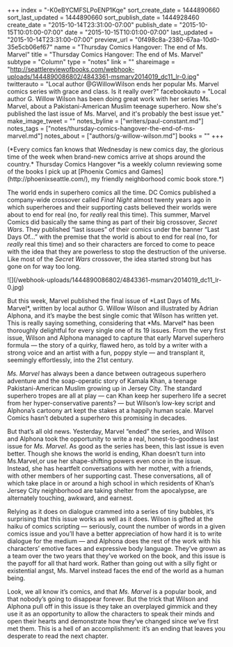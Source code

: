 +++
index = "-K0eBYCMFSLPoENP1Kqe"
sort_create_date = 1444890660
sort_last_updated = 1444890660
sort_publish_date = 1444928460
create_date = "2015-10-14T23:31:00-07:00"
publish_date = "2015-10-15T10:01:00-07:00"
date = "2015-10-15T10:01:00-07:00"
last_updated = "2015-10-14T23:31:00-07:00"
preview_url = "0f498c8a-2380-67aa-10d0-35e5cb06ef67"
name = "Thursday Comics Hangover: The end of Ms. Marvel"
title = "Thursday Comics Hangover: The end of Ms. Marvel"
subtype = "Column"
type = "notes"
link = ""
shareimage = "http://seattlereviewofbooks.com/webhook-uploads/1444890086802/4843361-msmarv2014019_dc11_lr-0.jpg"
twitterauto = "Local author @GWillowWilson ends her popular Ms. Marvel comics series with grace and class. Is it really over?"
facebookauto = "Local author G. Willow Wilson has been doing great work with her series Ms. Marvel, about a Pakistani-American Muslim teenage superhero. Now she's published the last issue of Ms. Marvel, and it's probably the best issue yet."
make_image_tweet = ""
notes_byline = ["writers/paul-constant.md"]
notes_tags = ["notes/thursday-comics-hangover-the-end-of-ms-marvel.md"]
notes_about = ["authors/g-willow-wilson.md"]
books = ""
+++
<p class="intro">(*Every comics fan knows that Wednesday is new comics day, the glorious time of the week when brand-new comics arrive at shops around the country.* Thursday Comics Hangover *is a weekly column reviewing some of the books I pick up at [Phoenix Comics and Games](http://phoenixseattle.com/), my friendly neighborhood comic book store.*)</p>

The world ends in superhero comics all the time. DC Comics published a company-wide crossover called *Final Night* almost twenty years ago in which superheroes and their supporting casts believed their worlds were about to end for real (no, for *really* real this time). This summer, Marvel Comics did basically the same thing as part of their big crossover, *Secret Wars*. They published “last issues” of their comics under the banner “Last Days Of…” with the premise that the world is about to end for real (no, for *really* real this time) and so their characters are forced to come to peace with the idea that they are powerless to stop the destruction of the universe. Like most of the *Secret Wars* crossover, the idea started strong but has gone on for way too long.

<p class="image left">![](/webhook-uploads/1444890086802/4843361-msmarv2014019_dc11_lr-0.jpg)</p>But this week, Marvel published the final issue of *Last Days of Ms. Marvel*, written by local author G. Willow Wilson and illustrated by Adrian Alphona, and it’s maybe the best single comic that Wilson has written yet. This is really saying something, considering that *Ms. Marvel* has been thoroughly delightful for every single one of its 19 issues. From the very first issue, Wilson and Alphona managed to capture that early Marvel superhero formula — the story of a quirky, flawed hero, as told by a writer with a strong voice and an artist with a fun, poppy style — and transplant it, seemingly effortlessly, into the 21st century.

*Ms. Marvel* has always been a dance between outrageous superhero adventure and the soap-operatic story of Kamala Khan, a teenage Pakistani-American Muslim growing up in Jersey City. The standard superhero tropes are all at play — can Khan keep her superhero life a secret from her hyper-conservative parents? — but Wilson’s low-key script and Alphona’s cartoony art kept the stakes at a happily human scale. Marvel Comics hasn’t debuted a superhero this promising in decades.

But that’s all old news. Yesterday, Marvel “ended” the series, and Wilson and Alphona took the opportunity to write a real, honest-to-goodness last issue for *Ms. Marvel*. As good as the series has been, this last issue is even better. Though she knows the world is ending, Khan doesn’t turn into Ms.Marvel,or use her shape-shifting powers even once in the issue. Instead, she has heartfelt conversations with her mother, with a friends, with other members of her supporting cast. These conversations, all of which take place in or around a high school in which residents of Khan’s Jersey City neighborhood are taking shelter from the apocalypse, are alternately touching, awkward, and earnest.

Relying as it does on dialogue crammed into a series of tiny bubbles, it’s surprising that this issue works as well as it does. Wilson is gifted at the haiku of comics scripting — seriously, count the number of words in a given comics issue and you’ll have a better appreciation of how hard it is to write dialogue for the medium — and Alphona does the rest of the work with his characters’ emotive faces and expressive body language. They’ve grown as a team over the two years that they’ve worked on the book, and this issue is the payoff for all that hard work. Rather than going out with a silly fight or existential angst, Ms. Marvel instead faces the end of the world as a human being.

Look, we all know it’s comics, and that *Ms. Marvel* is a popular book, and that nobody’s going to disappear forever. But the trick that Wilson and Alphona pull off in this issue is they take an overplayed gimmick and they use it as an opportunity to allow the characters to speak their minds and open their hearts and demonstrate how they’ve changed since we’ve first met them. This is a hell of an accomplishment: it’s an ending that leaves you desperate to read the next chapter. 